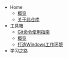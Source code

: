 * Home
  * [概览](/概览.md)
  * [关于此仓库](/关于此仓库.md)
* 工具箱
  * [Git命令使用指南](/工具箱/Git命令使用指南.md)
  * [概览](/工具箱/概览.md)
  * [打造Windows工作环境](/工具箱/打造Windows工作环境.md)
* 学习之路
